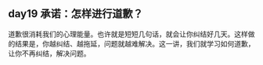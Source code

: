 ## day19 承诺：怎样进行道歉？

道歉很消耗我们的心理能量。也许就是短短几句话，就会让你纠结好几天。这样做的结果是，你越纠结、越拖延，问题就越难解决。这一讲，我们就学习如何道歉，让你不再纠结，解决问题。
